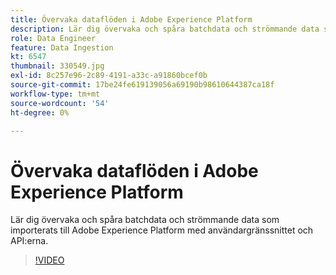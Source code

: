 ```yaml
---
title: Övervaka dataflöden i Adobe Experience Platform
description: Lär dig övervaka och spåra batchdata och strömmande data som importerats till Adobe Experience Platform med användargränssnittet och API:er
role: Data Engineer
feature: Data Ingestion
kt: 6547
thumbnail: 330549.jpg
exl-id: 8c257e96-2c89-4191-a33c-a91860bcef0b
source-git-commit: 17be24fe619139056a69190b98610644387ca18f
workflow-type: tm+mt
source-wordcount: '54'
ht-degree: 0%

---
```


# Övervaka dataflöden i Adobe Experience Platform

Lär dig övervaka och spåra batchdata och strömmande data som importerats till Adobe Experience Platform med användargränssnittet och API:erna.

>[!VIDEO](https://video.tv.adobe.com/v/3409475?quality=12&learn=on)
